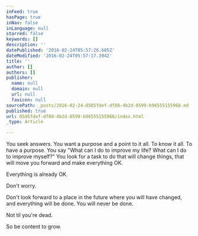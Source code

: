 ```yaml
---
inFeed: true
hasPage: true
inNav: false
inLanguage: null
starred: false
keywords: []
description: ''
datePublished: '2016-02-24T05:57:26.685Z'
dateModified: '2016-02-24T05:57:17.394Z'
title: ''
author: []
authors: []
publisher:
  name: null
  domain: null
  url: null
  favicon: null
sourcePath: _posts/2016-02-24-0585fdef-df88-4b2d-8599-b96555155968.md
published: true
url: 0585fdef-df88-4b2d-8599-b96555155968/index.html
_type: Article

---
```

You seek answers. You want a purpose and a point to it all. To know it all. To have a purpose. You say "What can I do to improve my life? What can I do to improve myself?" You look for a task to do that will change things, that will move you forward and make everything OK.

Everything is already OK.

Don't worry.

Don't look forward to a place in the future where you will have changed, and everything will be done. You will never be done.

Not til you're dead. 

So be content to grow.